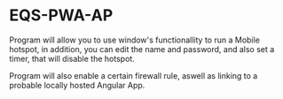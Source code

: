 # EQS-PWA-AP

Program will allow you to use window's functionallity to run a Mobile hotspot, in addition, 
you can edit the name and password, and also set a timer, that will disable the hotspot.

Program will also enable a certain firewall rule, aswell as linking to a probable locally hosted Angular App.
